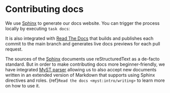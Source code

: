 <!-- markdownlint-disable first-line-heading -->

```{include} ../../.github/CONTRIBUTING.md

```

# Contributing docs

We use [Sphinx][sphinx] to generate our docs website. You can trigger the
process locally by executing `task docs`:

It is also integrated with [Read The Docs][rtd] that builds and publishes each
commit to the main branch and generates live docs previews for each pull
request.

The sources of the [Sphinx][sphinx] documents use reStructuredText as a de-facto
standard. But in order to make contributing docs more beginner-friendly, we have
integrated [MyST parser][myst] allowing us to also accept new documents written
in an extended version of Markdown that supports using Sphinx directives and
roles. {ref}`Read the docs <myst:intro/writing>` to learn more on how to use it.

[myst]: https://pypi.org/project/myst-parser/
[rtd]: https://readthedocs.org
[sphinx]: https://www.sphinx-doc.org

```{include} ../changelog-fragments.d/README.md

```

